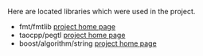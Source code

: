 Here are located libraries which were used in the project.

- fmt/fmtlib  [project home page](https://github.com/fmtlib/fmt)
- taocpp/pegtl [project home page](https://github.com/taocpp/PEGTL)
- boost/algorithm/string [project home page](https://www.boost.org/)
